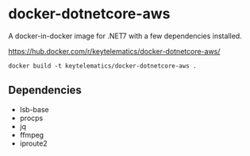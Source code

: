 # docker-dotnetcore-aws
 
A docker-in-docker image for .NET7 with a few dependencies installed.

https://hub.docker.com/r/keytelematics/docker-dotnetcore-aws/

```
docker build -t keytelematics/docker-dotnetcore-aws .
```

## Dependencies

- lsb-base       
- procps
- jq
- ffmpeg
- iproute2